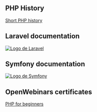 ## PHP History
<a href="https://desarrolloweb.com/articulos/436.php">Short PHP history</a>

## Laravel documentation
<a href="https://laravel.com/docs/9.x">
  <img src="https://laravel.com/img/logotype.min.svg" alt="Logo de Laravel">
</a>

## Symfony documentation
<a href="https://symfony.com/doc/current/index.html">
  <img src="https://symfony.com/images/logos/header-logo.svg" alt="Logo de Symfony">
</a>

## OpenWebinars certificates
<a href="https://github.com/Rafael2026/learn_php/blob/main/Certificados%20OpenWebinars/PHP%20para%20Principiantes/certificado.pdf">PHP for beginners</a>
